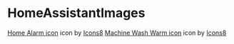 # HomeAssistantImages

<a target="_blank" href="https://icons8.com/icons/set/secured-by-alarm-system">Home Alarm icon</a> icon by <a target="_blank" href="https://icons8.com">Icons8</a>
<a target="_blank" href="https://icons8.com/icons/set/machine-wash-warm">Machine Wash Warm icon</a> icon by <a target="_blank" href="https://icons8.com">Icons8</a>